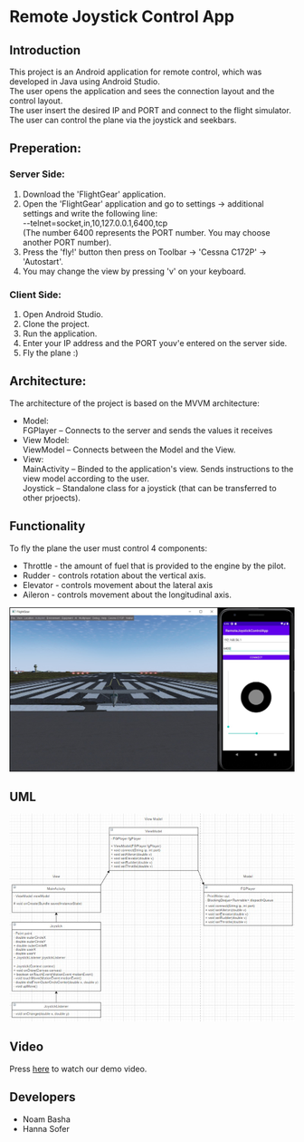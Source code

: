 # Remote Joystick Control App

## Introduction
This project is an Android application for remote control, which was developed in Java using Android Studio.  
The user opens the application and sees the connection layout and the control layout.  
The user insert the desired IP and PORT and connect to the flight simulator.   
The user can control the plane via the joystick and seekbars.  

## Preperation:
### Server Side:
1. Download the 'FlightGear' application.  
2. Open the 'FlightGear' application and go to settings -> additional settings and write the following line:  
--telnet=socket,in,10,127.0.0.1,6400,tcp  
(The number 6400 represents the PORT number. You may choose another PORT number).     
3. Press the 'fly!' button then press on Toolbar -> 'Cessna C172P' -> 'Autostart'.  
4. You may change the view by pressing 'v' on your keyboard.  

### Client Side:
1. Open Android Studio.
2. Clone the project.
3. Run the application.
4. Enter your IP address and the PORT youv'e entered on the server side.
5. Fly the plane :)
	
## Architecture:
The architecture of the project is based on the MVVM architecture:
* Model:  
FGPlayer – Connects to the server and sends the values it receives
* View Model:  
ViewModel – Connects between the Model and the View.
* View:  
MainActivity – Binded to the application's view. Sends instructions to the view model according to the user.   
Joystick – Standalone class for a joystick (that can be transferred to other prjoects).

## Functionality
To fly the plane the user must control 4 components:
* Throttle - the amount of fuel that is provided to the engine by the pilot.
* Rudder - controls rotation about the vertical axis.
* Elevator - controls movement about the lateral axis
* Aileron - controls movement about the longitudinal axis.

![](/app/src/main/java/com/example/remotejoystickcontrolapp/RemoteJoystickControlAppPhoto.jpeg)

## UML

![](/app/src/main/java/com/example/remotejoystickcontrolapp/RemoteJoystickControlAppUML.jpeg)

## Video

Press [here](/AndroidJoystickRemoteControlApp.mp4) to watch our demo video.

## Developers
* Noam Basha
* Hanna Sofer
